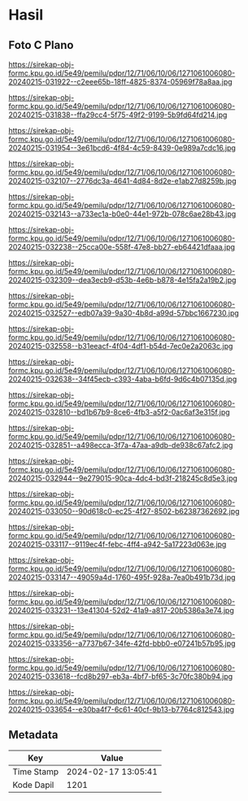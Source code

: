 # Hasil

## Foto C Plano

https://sirekap-obj-formc.kpu.go.id/5e49/pemilu/pdpr/12/71/06/10/06/1271061006080-20240215-031922--c2eee65b-18ff-4825-8374-05969f78a8aa.jpg

https://sirekap-obj-formc.kpu.go.id/5e49/pemilu/pdpr/12/71/06/10/06/1271061006080-20240215-031838--ffa29cc4-5f75-49f2-9199-5b9fd64fd214.jpg

https://sirekap-obj-formc.kpu.go.id/5e49/pemilu/pdpr/12/71/06/10/06/1271061006080-20240215-031954--3e61bcd6-4f84-4c59-8439-0e989a7cdc16.jpg

https://sirekap-obj-formc.kpu.go.id/5e49/pemilu/pdpr/12/71/06/10/06/1271061006080-20240215-032107--2776dc3a-4641-4d84-8d2e-e1ab27d8259b.jpg

https://sirekap-obj-formc.kpu.go.id/5e49/pemilu/pdpr/12/71/06/10/06/1271061006080-20240215-032143--a733ec1a-b0e0-44e1-972b-078c6ae28b43.jpg

https://sirekap-obj-formc.kpu.go.id/5e49/pemilu/pdpr/12/71/06/10/06/1271061006080-20240215-032238--25cca00e-558f-47e8-bb27-eb64421dfaaa.jpg

https://sirekap-obj-formc.kpu.go.id/5e49/pemilu/pdpr/12/71/06/10/06/1271061006080-20240215-032309--dea3ecb9-d53b-4e6b-b878-4e15fa2a19b2.jpg

https://sirekap-obj-formc.kpu.go.id/5e49/pemilu/pdpr/12/71/06/10/06/1271061006080-20240215-032527--edb07a39-9a30-4b8d-a99d-57bbc1667230.jpg

https://sirekap-obj-formc.kpu.go.id/5e49/pemilu/pdpr/12/71/06/10/06/1271061006080-20240215-032558--b31eeacf-4f04-4df1-b54d-7ec0e2a2063c.jpg

https://sirekap-obj-formc.kpu.go.id/5e49/pemilu/pdpr/12/71/06/10/06/1271061006080-20240215-032638--34f45ecb-c393-4aba-b6fd-9d6c4b07135d.jpg

https://sirekap-obj-formc.kpu.go.id/5e49/pemilu/pdpr/12/71/06/10/06/1271061006080-20240215-032810--bd1b67b9-8ce6-4fb3-a5f2-0ac6af3e315f.jpg

https://sirekap-obj-formc.kpu.go.id/5e49/pemilu/pdpr/12/71/06/10/06/1271061006080-20240215-032851--a498ecca-3f7a-47aa-a9db-de938c67afc2.jpg

https://sirekap-obj-formc.kpu.go.id/5e49/pemilu/pdpr/12/71/06/10/06/1271061006080-20240215-032944--9e279015-90ca-4dc4-bd3f-218245c8d5e3.jpg

https://sirekap-obj-formc.kpu.go.id/5e49/pemilu/pdpr/12/71/06/10/06/1271061006080-20240215-033050--90d618c0-ec25-4f27-8502-b62387362692.jpg

https://sirekap-obj-formc.kpu.go.id/5e49/pemilu/pdpr/12/71/06/10/06/1271061006080-20240215-033117--9119ec4f-febc-4ff4-a942-5a17223d063e.jpg

https://sirekap-obj-formc.kpu.go.id/5e49/pemilu/pdpr/12/71/06/10/06/1271061006080-20240215-033147--49059a4d-1760-495f-928a-7ea0b491b73d.jpg

https://sirekap-obj-formc.kpu.go.id/5e49/pemilu/pdpr/12/71/06/10/06/1271061006080-20240215-033231--13e41304-52d2-41a9-a817-20b5386a3e74.jpg

https://sirekap-obj-formc.kpu.go.id/5e49/pemilu/pdpr/12/71/06/10/06/1271061006080-20240215-033356--a7737b67-34fe-42fd-bbb0-e07241b57b95.jpg

https://sirekap-obj-formc.kpu.go.id/5e49/pemilu/pdpr/12/71/06/10/06/1271061006080-20240215-033618--fcd8b297-eb3a-4bf7-bf65-3c70fc380b94.jpg

https://sirekap-obj-formc.kpu.go.id/5e49/pemilu/pdpr/12/71/06/10/06/1271061006080-20240215-033654--e30ba4f7-6c61-40cf-9b13-b7764c812543.jpg


## Metadata

| Key        | Value               |
| ---------- | ------------------- |
| Time Stamp | 2024-02-17 13:05:41 |
| Kode Dapil | 1201                |



